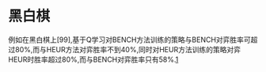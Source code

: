 # 黑白棋


例如在黑白棋上[99],基于Q学习对BENCH方法训练的策略与BENCH对弈胜率可超过80%,而与HEUR方法对弈胜率不到40%,同时对HEUR方法训练的策略对弈HEUR时胜率超过80%,而与BENCH对弈胜率只有58%.[1]

[1]: http://www.aas.net.cn/cn/article/doi/10.16383/j.aas.2016.y000003?viewType=HTML
